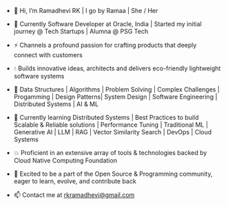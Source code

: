 - 🐼 Hi, I’m Ramadhevi RK | I go by Ramaa | She / Her

- 📌 Currently Software Developer at Oracle, India | Started my initial journey @ Tech Startups | Alumna @ PSG Tech 

- ⚡ Channels a profound passion for crafting products that deeply connect with customers

- 💧 Builds innovative ideas, architects and delivers eco-friendly lightweight software systems

- 🌼 Data Structures | Algorithms | Problem Solving | Complex Challenges |
     Progamming | Design Patterns| System Design | Software Engineering | Distributed Systems | AI & ML
  
- 🌱 Currently learning Distributed Systems | Best Practices to build Scalable & Reliable solutions | Performance Tuning |
      Traditional ML | Generative AI | LLM | RAG | Vector Similarity Search | DevOps | Cloud Systems

- 💥 Proficient in an extensive array of tools & technologies backed by Cloud Native Computing Foundation 

- 💚 Excited to be a part of the Open Source & Programming community, eager to learn, evolve, and contribute back

- 📫 Contact me at rkramadhevi@gmail.com

<!---
EngineeringWithRamaa/EngineeringWithRamaa is a ✨ special ✨ repository because its `README.md` (this file) appears on your GitHub profile.
You can click the Preview link to take a look at your changes.
--->
